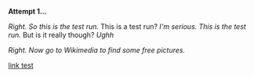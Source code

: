 **Attempt 1...**

*Right. So this is the test run.*
This is a test run?
*I'm serious. This is the test run.*
But is it really though?
*Ughh*

*Right. Now go to Wikimedia to find some free pictures.*

[link test](google.com)
